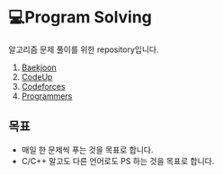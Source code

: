 # 💻Program Solving
알고리즘 문제 풀이를 위한 repository입니다.
1. [Baekjoon](https://www.acmicpc.net/)
2. [CodeUp](https://codeup.kr/)
3. [Codeforces](https://codeforces.com/)
4. [Programmers](https://programmers.co.kr/)
## 목표
- 매일 한 문제씩 푸는 것을 목표로 합니다.
- C/C++ 말고도 다른 언어로도 PS 하는 것을 목표로 합니다.
